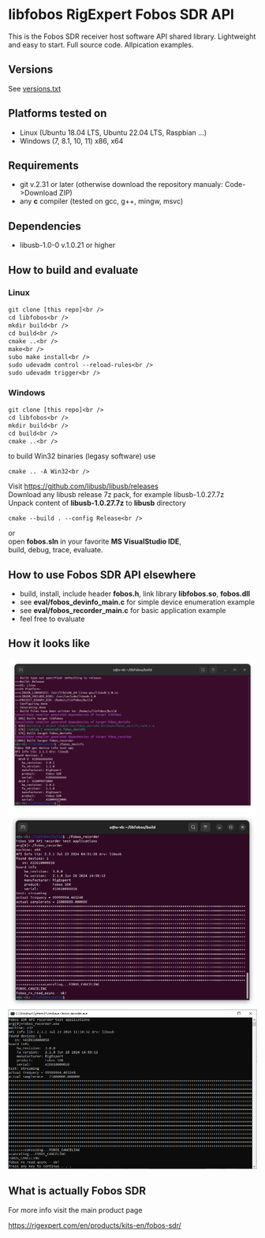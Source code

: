 # libfobos RigExpert Fobos SDR API

This is the Fobos SDR receiver host software API shared library. Lightweight and easy to start. Full source code. Allpication examples.

## Versions

See [versions.txt](versions.txt)

## Platforms tested on

- Linux (Ubuntu 18.04 LTS, Ubuntu 22.04 LTS, Raspbian ...)
- Windows (7, 8.1, 10, 11) x86, x64

## Requirements

- git v.2.31 or later (otherwise download the repository manualy: Code->Download ZIP)
- any **c** compiler (tested on gcc, g++, mingw, msvc) 

## Dependencies

- libusb-1.0-0 v.1.0.21 or higher

## How to build and evaluate

### Linux
```
git clone [this repo]<br />
cd libfobos<br />
mkdir build<br />
cd build<br />
cmake ..<br />
make<br />
subo make install<br />
sudo udevadm control --reload-rules<br />
sudo udevadm trigger<br />
```
### Windows
```
git clone [this repo]<br />
cd libfobos<br />
mkdir build<br />
cd build<br />
cmake ..<br />
```
to build Win32 binaries (legasy software) use

```
cmake .. -A Win32<br />
```

Visit https://github.com/libusb/libusb/releases<br />
Download any libusb release 7z pack, for example  libusb-1.0.27.7z<br />
Unpack content of **libusb-1.0.27.7z** to **libusb** directory<br />
```
cmake --build . --config Release<br />
```
or<br />
open **fobos.sln** in your favorite **MS VisualStudio IDE**,<br />
build, debug, trace, evaluate.<br />

## How to use Fobos SDR API elsewhere

- build, install, include header **fobos.h**, link library **libfobos.so**, **fobos.dll**  
- see **eval/fobos_devinfo_main.c**  for simple device enumeration example
- see **eval/fobos_recorder_main.c** for basic application example 
- feel free to evaluate

## How it looks like

<img src="./showimg/Screenshot001.png" scale="100%"/><br />
<img src="./showimg/Screenshot002.png" scale="100%"/><br />
<img src="./showimg/Screenshot003.png" scale="100%"/><br />

## What is actually Fobos SDR

For more info visit the main product page

https://rigexpert.com/en/products/kits-en/fobos-sdr/
